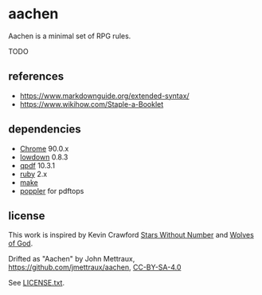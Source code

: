 
# aachen

Aachen is a minimal set of RPG rules.

TODO


## references

* https://www.markdownguide.org/extended-syntax/
* https://www.wikihow.com/Staple-a-Booklet


## dependencies

* [Chrome](https://www.google.com/chrome/) 90.0.x
* [lowdown](https://kristaps.bsd.lv/lowdown/) 0.8.3
* [qpdf](http://qpdf.sourceforge.net/files/qpdf-manual.htm) 10.3.1
* [ruby](https://www.ruby-lang.org/en/) 2.x
* [make](https://en.wikipedia.org/wiki/Make_(software))
* [poppler](https://poppler.freedesktop.org/) for pdftops


## license

This work is inspired by Kevin Crawford [Stars Without Number](https://www.drivethrurpg.com/product/226996/Stars-Without-Number-Revised-Edition) and [Wolves of God](https://www.drivethrurpg.com/product/308470/Wolves-of-God-Adventures-in-Dark-Ages-England).

Drifted as "Aachen" by John Mettraux, https://github.com/jmettraux/aachen, [CC-BY-SA-4.0](https://creativecommons.org/licenses/by-sa/4.0/)

See [LICENSE.txt](LICENSE.txt).

